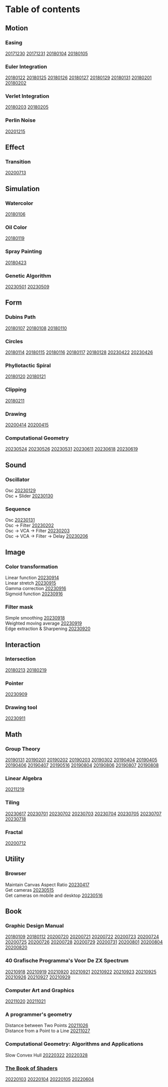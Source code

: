 # Table of contents

## Motion

### Easing

[20171230](https://hysysk.github.io/dailycoding/motion/20171230/)
[20171231](https://hysysk.github.io/dailycoding/motion/20171231/)
[20180104](https://hysysk.github.io/dailycoding/motion/20180104/)
[20180105](https://hysysk.github.io/dailycoding/motion/20180105/)

### Euler Integration

[20180122](https://hysysk.github.io/dailycoding/motion/20180122/)
[20180125](https://hysysk.github.io/dailycoding/motion/20180125/)
[20180126](https://hysysk.github.io/dailycoding/motion/20180126/)
[20180127](https://hysysk.github.io/dailycoding/motion/20180127/)
[20180129](https://hysysk.github.io/dailycoding/motion/20180129/)
[20180131](https://hysysk.github.io/dailycoding/motion/20180131/)
[20180201](https://hysysk.github.io/dailycoding/motion/20180201/)
[20180202](https://hysysk.github.io/dailycoding/motion/20180202/)

### Verlet Integration

[20180203](https://hysysk.github.io/dailycoding/motion/20180203/)
[20180205](https://hysysk.github.io/dailycoding/motion/20180205/)

### Perlin Noise

[20201215](https://hysysk.github.io/dailycoding/motion/20201215/)

## Effect

### Transition

[20200713](https://hysysk.github.io/dailycoding/effect/20200713)

## Simulation

### Watercolor

[20180106](https://hysysk.github.io/dailycoding/simulation/20180106/)

### Oil Color

[20180119](https://hysysk.github.io/dailycoding/simulation/20180119/)

### Spray Painting

[20180423](https://hysysk.github.io/dailycoding/simulation/20180423/)

### Genetic Algorithm

[20230501](https://hysysk.github.io/dailycoding/simulation/20230501/)
[20230509](https://hysysk.github.io/dailycoding/simulation/20230509/)

## Form

### Dubins Path

[20180107](https://hysysk.github.io/dailycoding/form/20180107/)
[20180108](https://hysysk.github.io/dailycoding/form/20180108/)
[20180110](https://hysysk.github.io/dailycoding/form/20180110/)

### Circles

[20180114](https://hysysk.github.io/dailycoding/form/20180114/)
[20180115](https://hysysk.github.io/dailycoding/form/20180115/)
[20180116](https://hysysk.github.io/dailycoding/form/20180116/)
[20180117](https://hysysk.github.io/dailycoding/form/20180117/)
[20180128](https://hysysk.github.io/dailycoding/form/20180128/)
[20230422](https://hysysk.github.io/dailycoding/form/20230422/)
[20230426](https://hysysk.github.io/dailycoding/form/20230426/)

### Phyllotactic Spiral

[20180120](https://hysysk.github.io/dailycoding/form/20180120/)
[20180121](https://hysysk.github.io/dailycoding/form/20180121/)

### Clipping

[20180211](https://hysysk.github.io/dailycoding/form/20180211/)

### Drawing

[20200414](https://hysysk.github.io/dailycoding/form/20200414/)
[20200415](https://hysysk.github.io/dailycoding/form/20200415/)

### Computational Geometry

[20230524](https://hysysk.github.io/dailycoding/form/20230524/)
[20230526](https://hysysk.github.io/dailycoding/form/20230526/)
[20230531](https://hysysk.github.io/dailycoding/form/20230531/)
[20230611](https://hysysk.github.io/dailycoding/form/20230611/)
[20230618](https://hysysk.github.io/dailycoding/form/20230618/)
[20230619](https://hysysk.github.io/dailycoding/form/20230619/)

## Sound

### Oscillator

Osc
[20230129](https://hysysk.github.io/dailycoding/sound/20230129)<br>
Osc + Slider
[20230130](https://hysysk.github.io/dailycoding/sound/20230130)

### Sequence

Osc [20230131](https://hysysk.github.io/dailycoding/sound/20230131)<br>
Osc -> Filter [20230202](https://hysysk.github.io/dailycoding/sound/20230202)<br>
Osc -> VCA -> Filter [20230203](https://hysysk.github.io/dailycoding/sound/20230203)<br>
Osc -> VCA -> Filter -> Delay [20230206](https://hysysk.github.io/dailycoding/sound/20230206)

## Image

### Color transformation
Linear function [20230914](https://hysysk.github.io/dailycoding/image/20230914/)<br>
Linear stretch [20230915](https://hysysk.github.io/dailycoding/image/20230915/)<br>
Gamma correction [20230916](https://hysysk.github.io/dailycoding/image/20230916/)<br>
Sigmoid function [20230916](https://hysysk.github.io/dailycoding/image/20230916/sigmoid.html)<br>

### Filter mask
Simple smoothing [20230918](https://hysysk.github.io/dailycoding/image/20230918/)<br>
Weighted moving average [20230919](https://hysysk.github.io/dailycoding/image/20230919/)<br>
Edge extraction & Sharpening [20230920](https://hysysk.github.io/dailycoding/image/20230920/)<br>

## Interaction

### Intersection

[20180213](https://hysysk.github.io/dailycoding/interaction/20180213/)
[20180219](https://hysysk.github.io/dailycoding/interaction/20180219/)

### Pointer

[20230909](https://hysysk.github.io/dailycoding/interaction/20230909/)

### Drawing tool
[20230911](https://hysysk.github.io/dailycoding/interaction/20230911/)

## Math

### Group Theory

[20190131](https://hysysk.github.io/dailycoding/math/20190131/)
[20190201](https://hysysk.github.io/dailycoding/math/20190201/)
[20190202](https://hysysk.github.io/dailycoding/math/20190202/)
[20190203](https://hysysk.github.io/dailycoding/math/20190203/)
[20190302](https://hysysk.github.io/dailycoding/math/20190302/)
[20190404](https://hysysk.github.io/dailycoding/math/20190404/)
[20190405](https://hysysk.github.io/dailycoding/math/20190405/)
[20190406](https://hysysk.github.io/dailycoding/math/20190406/)
[20190407](https://hysysk.github.io/dailycoding/math/20190407/)
[20190516](https://hysysk.github.io/dailycoding/math/20190516/)
[20190804](https://hysysk.github.io/dailycoding/math/20190804/)
[20190806](https://hysysk.github.io/dailycoding/math/20190806/)
[20190807](https://hysysk.github.io/dailycoding/math/20190807/)
[20190808](https://hysysk.github.io/dailycoding/math/20190808/)

### Linear Algebra

[20211219](https://hysysk.github.io/dailycoding/math/20211219/)

### Tiling

[20230617](https://hysysk.github.io/dailycoding/math/20230617/)
[20230701](https://hysysk.github.io/dailycoding/math/20230701/)
[20230702](https://hysysk.github.io/dailycoding/math/20230702/)
[20230703](https://hysysk.github.io/dailycoding/math/20230703/)
[20230704](https://hysysk.github.io/dailycoding/math/20230704/)
[20230705](https://hysysk.github.io/dailycoding/math/20230705/)
[20230707](https://hysysk.github.io/dailycoding/math/20230707/)
[20230718](https://hysysk.github.io/dailycoding/math/20230718/)

### Fractal

[20200712](https://hysysk.github.io/dailycoding/math/20200712)

## Utility

### Browser

Maintain Canvas Aspect Ratio [20230417](https://hysysk.github.io/dailycoding/utility/20230417)<br>
Get cameras [20230515](https://hysysk.github.io/dailycoding/utility/20230515)<br>
Get cameras on mobile and desktop [20230516](https://hysysk.github.io/dailycoding/utility/20230516)

## Book

### Graphic Design Manual

[20180109](https://hysysk.github.io/dailycoding/book/20180109/)
[20180112](https://hysysk.github.io/dailycoding/book/20180112/)
[20200720](https://hysysk.github.io/dailycoding/book/20200720/)
[20200721](https://hysysk.github.io/dailycoding/book/20200721/)
[20200722](https://hysysk.github.io/dailycoding/book/20200722/)
[20200723](https://hysysk.github.io/dailycoding/book/20200723/)
[20200724](https://hysysk.github.io/dailycoding/book/20200724/)
[20200725](https://hysysk.github.io/dailycoding/book/20200725/)
[20200726](https://hysysk.github.io/dailycoding/book/20200726/)
[20200728](https://hysysk.github.io/dailycoding/book/20200728/)
[20200729](https://hysysk.github.io/dailycoding/book/20200729/)
[20200731](https://hysysk.github.io/dailycoding/book/20200731/)
[20200801](https://hysysk.github.io/dailycoding/book/20200801/)
[20200804](https://hysysk.github.io/dailycoding/book/20200804/)
[20200820](https://hysysk.github.io/dailycoding/book/20200820/)

### 40 Grafische Programma's Voor De ZX Spectrum

[20210918](https://hysysk.github.io/dailycoding/book/20210918/)
[20210919](https://hysysk.github.io/dailycoding/book/20210919/)
[20210920](https://hysysk.github.io/dailycoding/book/20210920/)
[20210921](https://hysysk.github.io/dailycoding/book/20210921/)
[20210922](https://hysysk.github.io/dailycoding/book/20210922/)
[20210923](https://hysysk.github.io/dailycoding/book/20210923/)
[20210925](https://hysysk.github.io/dailycoding/book/20210925/)
[20210926](https://hysysk.github.io/dailycoding/book/20210926/)
[20210927](https://hysysk.github.io/dailycoding/book/20210927/)
[20210929](https://hysysk.github.io/dailycoding/book/20210929/)

### Computer Art and Graphics

[20211020](https://hysysk.github.io/dailycoding/book/20211020/)
[20211021](https://hysysk.github.io/dailycoding/book/20211021/)

### A programmer's geometry

Distance between Two Points
[20211026](https://hysysk.github.io/dailycoding/book/20211026/)<br>
Distance from a Point to a Line
[20211027](https://hysysk.github.io/dailycoding/book/20211027/)

### Computational Geometry: Algorithms and Applications

Slow Convex Hull
[20220322](https://hysysk.github.io/dailycoding/book/20220322/)
[20220328](https://hysysk.github.io/dailycoding/book/20220328/)

### [The Book of Shaders](https://thebookofshaders.com/)

[20220103](https://hysysk.github.io/dailycoding/book/20220103)
[20220104](https://hysysk.github.io/dailycoding/book/20220104)
[20220105](https://hysysk.github.io/dailycoding/book/20220105)
[20220604](https://hysysk.github.io/dailycoding/book/20220604)
